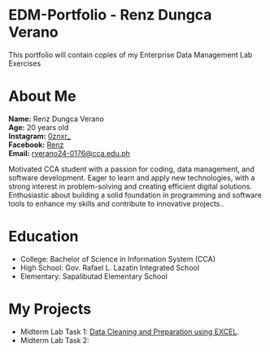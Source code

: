 # EDM-Portfolio - Renz Dungca Verano
This portfolio will contain copies of my Enterprise Data Management Lab Exercises
# About Me
**Name:** Renz Dungca Verano   
**Age:** 20 years old  
**Instagram:** [0znxr_](https://instagram.com/0znxr_)  
**Facebook:** [Renz](https://facebook.com/profile.php?id=100072849701690)  
**Email:** rverano24-0176@cca.edu.ph

Motivated CCA student with a passion for coding, data management, and software development. Eager to learn and apply new technologies, with a strong interest in problem-solving and creating efficient digital solutions. Enthusiastic about building a solid foundation in programming and software tools to enhance my skills and contribute to innovative projects..
# Education
- College: Bachelor of Science in Information System (CCA)
- High School: Gov. Rafael L. Lazatin Integrated School
- Elementary: Sapalibutad Elementary School
# My Projects
- Midterm Lab Task 1: [Data Cleaning and Preparation using EXCEL](https://github.com/rxnz03/EDM-Portfolio/blob/81e736639972a7beb1380543ef3fa47ca5025fc9/Midterm%20Lab%20Task%201/README.md).
- Midterm Lab Task 2: 
